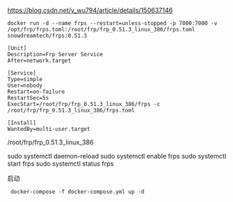 
https://blog.csdn.net/y_wu794/article/details/150637146

~~~
docker run -d --name frps --restart=unless-stopped -p 7000:7000 -v /opt/frp/frps.toml:/root/frp/frp_0.51.3_linux_386/frps.toml snowdreamtech/frps:0.51.3
~~~


~~~
[Unit]
Description=Frp Server Service
After=network.target

[Service]
Type=simple
User=nobody
Restart=on-failure
RestartSec=5s
ExecStart=/root/frp/frp_0.51.3_linux_386/frps -c /root/frp/frp_0.51.3_linux_386/frps.toml

[Install]
WantedBy=multi-user.target
~~~

/root/frp/frp_0.51.3_linux_386

sudo systemctl daemon-reload
sudo systemctl enable frps
sudo systemctl start frps
sudo systemctl status frps



启动
~~~
 docker-compose -f docker-compose.yml up -d
~~~










